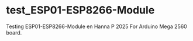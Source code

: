# test_ESP01-ESP8266-Module
Testing ESP01-ESP8266-Module en Hanna P 2025
For Arduino Mega 2560 board.